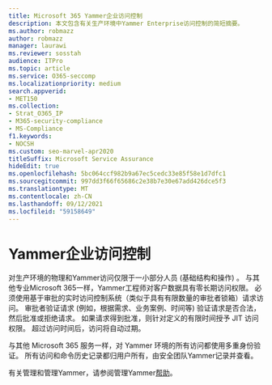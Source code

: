 ```yaml
---
title: Microsoft 365 Yammer企业访问控制
description: 本文包含有关生产环境中Yammer Enterprise访问控制的简短摘要。
ms.author: robmazz
author: robmazz
manager: laurawi
ms.reviewer: sosstah
audience: ITPro
ms.topic: article
ms.service: O365-seccomp
ms.localizationpriority: medium
search.appverid:
- MET150
ms.collection:
- Strat_O365_IP
- M365-security-compliance
- MS-Compliance
f1.keywords:
- NOCSH
ms.custom: seo-marvel-apr2020
titleSuffix: Microsoft Service Assurance
hideEdit: true
ms.openlocfilehash: 5bc064ccf982b9a67ec5cedc33e85f58e1d7dfc1
ms.sourcegitcommit: 997dd3f66f65686c2e38b7e30e67add426dce5f3
ms.translationtype: MT
ms.contentlocale: zh-CN
ms.lasthandoff: 09/12/2021
ms.locfileid: "59158649"
---
```

# <a name="yammer-enterprise-access-controls"></a>Yammer企业访问控制 

对生产环境的物理和Yammer访问仅限于一小部分人员 (基础结构和操作) 。 与其他专业Microsoft 365一样，Yammer工程师对客户数据具有零长期访问权限。 必须使用基于审批的实时访问控制系统（类似于具有有限数量的审批者锁箱）请求访问。 审批者验证请求 (例如，根据需求、业务案例、时间等) 验证请求是否合法，然后批准或拒绝请求。 如果请求得到批准，则针对定义的有限时间授予 JIT 访问权限。 超过访问时间后，访问将自动过期。

与其他 Microsoft 365 服务一样，对 Yammer 环境的所有访问都使用多重身份验证。 所有访问和命令历史记录都归用户所有，由安全团队Yammer记录并查看。

有关管理和管理Yammer，请参阅管理Yammer[帮助](/yammer/yammer-landing-page)。